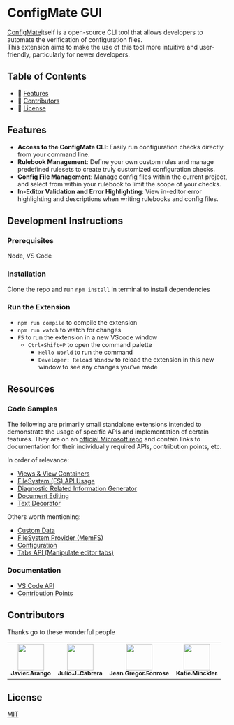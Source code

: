 # ConfigMate GUI

[ConfigMate](https://github.com/ConfigMate/configmate)itself is a open-source CLI tool that allows developers to automate the verification of configuration files.  
This extension aims to make the use of this tool more intuitive and user-friendly, particularly for newer developers.

## Table of Contents

- 🌟 [Features](#features)
- 👏 [Contributors](#contributors)
- :memo: [License](#license)


## Features
- **Access to the ConfigMate CLI**: Easily run configuration checks directly from your command line.
- **Rulebook Management**: Define your own custom rules and manage predefined rulesets to create truly customized configuration checks.
- **Config File Management**: Manage config files within the current project, and select from within your rulebook to limit the scope of your checks.
- **In-Editor Validation and Error Highlighting**:  View in-editor error highlighting and descriptions when writing rulebooks and config files.


## Development Instructions

### Prerequisites

Node, VS Code

### Installation

Clone the repo and run `npm install` in terminal to install dependencies

### Run the Extension

- `npm run compile` to compile the extension
- `npm run watch` to watch for changes
- `F5` to run the extension in a new VScode window
  - `Ctrl+Shift+P` to open the command palette
    - `Hello World` to run the command
  	- `Developer: Reload Window` to reload the extension in this new window to see any changes you've made

## Resources

### Code Samples

The following are primarily small standalone extensions intended to demonstrate the usage of specific APIs and implementation of certain features. They are on an [official Microsoft repo](https://github.com/Microsoft/vscode-extension-samples) and contain links to documentation for their individually required APIs, contribution points, etc.

In order of relevance:
- [Views & View Containers](https://github.com/microsoft/vscode-extension-samples/tree/main/tree-view-sample)
- [FileSystem (FS) API Usage](https://github.com/microsoft/vscode-extension-samples/tree/main/fsconsumer-sample)
- [Diagnostic Related Information Generator](https://github.com/microsoft/vscode-extension-samples/tree/main/diagnostic-related-information-sample)
- [Document Editing](https://github.com/microsoft/vscode-extension-samples/tree/main/document-editing-sample)
- [Text Decorator](https://github.com/microsoft/vscode-extension-samples/tree/main/decorator-sample)

Others worth mentioning:

- [Custom Data](https://github.com/microsoft/vscode-extension-samples/tree/main/custom-data-sample)
- [FileSystem Provider (MemFS)](https://github.com/microsoft/vscode-extension-samples/tree/main/fsprovider-sample)
- [Configuration](https://github.com/microsoft/vscode-extension-samples/tree/main/configuration-sample)
- [Tabs API (Manipulate editor tabs)](https://github.com/microsoft/vscode-extension-samples/tree/main/tabs-api-sample)

### Documentation
- [VS Code API](https://code.visualstudio.com/api/references/vscode-api)
- [Contribution Points](https://code.visualstudio.com/api/references/contribution-points#contributes.commands)


## Contributors
Thanks go to these wonderful people

<table>
  <tr>
    <td align="center">
      <a href="https://github.com/javier-arango" target="_blank">
        <img src="https://avatars.githubusercontent.com/u/58098790?s=60" width="60px;"/><br />
        <sub><b>Javier Arango</b></sub>
      </a><br />
    </td>
    <td align="center">
      <a href="https://github.com/Jcabza008" target="_blank">
        <img src="https://avatars.githubusercontent.com/u/34218922?s=60" width="60px;"/><br />
        <sub><b>Julio J. Cabrera</b></sub>
      </a><br />
    </td>
    <td align="center">
      <a href="https://github.com/jeangregorfonrose" target="_blank">
        <img src="https://avatars.githubusercontent.com/u/21975726?s=60" width="60px;"/><br />
        <sub><b>Jean Gregor Fonrose</b></sub>
      </a><br />
    </td>
    <td align="center">
      <a href="https://github.com/ktminks" target="_blank">
        <img src="https://avatars.githubusercontent.com/u/19628386?s=60" width="60px;"/><br />
        <sub><b>Katie Minckler</b></sub>
      </a><br />
    </td>
  </tr>
</table>


## License
[MIT](https://github.com/ConfigMate/configmate/blob/master/LICENSE)